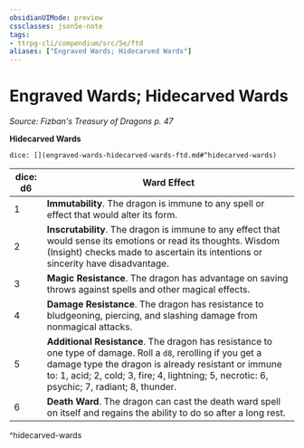 ```yaml
---
obsidianUIMode: preview
cssclasses: json5e-note
tags:
- ttrpg-cli/compendium/src/5e/ftd
aliases: ["Engraved Wards; Hidecarved Wards"]
---
```

# Engraved Wards; Hidecarved Wards
*Source: Fizban's Treasury of Dragons p. 47* 

**Hidecarved Wards**

`dice: [](engraved-wards-hidecarved-wards-ftd.md#^hidecarved-wards)`

| dice: d6 | Ward Effect |
|----------|-------------|
| 1 | **Immutability**. The dragon is immune to any spell or effect that would alter its form. |
| 2 | **Inscrutability**. The dragon is immune to any effect that would sense its emotions or read its thoughts. Wisdom (Insight) checks made to ascertain its intentions or sincerity have disadvantage. |
| 3 | **Magic Resistance**. The dragon has advantage on saving throws against spells and other magical effects. |
| 4 | **Damage Resistance**. The dragon has resistance to bludgeoning, piercing, and slashing damage from nonmagical attacks. |
| 5 | **Additional Resistance**. The dragon has resistance to one type of damage. Roll a `d8`, rerolling if you get a damage type the dragon is already resistant or immune to: 1, acid; 2, cold; 3, fire; 4, lightning; 5, necrotic: 6, psychic; 7, radiant; 8, thunder. |
| 6 | **Death Ward**. The dragon can cast the death ward spell on itself and regains the ability to do so after a long rest. |
^hidecarved-wards
